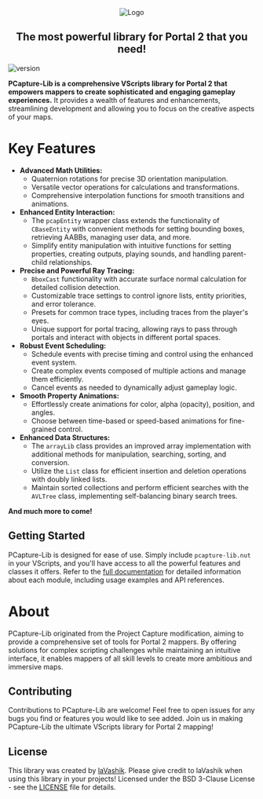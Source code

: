 <div align="center">
<img src="other\logo.png" alt="Logo"> <!-- width="660" height="350" -->

<h2 align="center">
    The most powerful library for Portal 2 that you need!
</h2>
</div>

![version](https://img.shields.io/badge/Pcapture--Lib-v2.2--testing-informational)

**PCapture-Lib is a comprehensive VScripts library for Portal 2 that empowers mappers to create sophisticated and engaging gameplay experiences.** It provides a wealth of features and enhancements, streamlining development and allowing you to focus on the creative aspects of your maps.

# Key Features
* **Advanced Math Utilities:**
  * Quaternion rotations for precise 3D orientation manipulation.
  * Versatile vector operations for calculations and transformations.
  * Comprehensive interpolation functions for smooth transitions and animations.
* **Enhanced Entity Interaction:**
  * The `pcapEntity` wrapper class extends the functionality of `CBaseEntity` with convenient methods for setting bounding boxes, retrieving AABBs, managing user data, and more.
  * Simplify entity manipulation with intuitive functions for setting properties, creating outputs, playing sounds, and handling parent-child relationships.
* **Precise and Powerful Ray Tracing:**
  * `BboxCast` functionality with accurate surface normal calculation for detailed collision detection.
  * Customizable trace settings to control ignore lists, entity priorities, and error tolerance.
  * Presets for common trace types, including traces from the player's eyes.
  * Unique support for portal tracing, allowing rays to pass through portals and interact with objects in different portal spaces.
* **Robust Event Scheduling:**
  * Schedule events with precise timing and control using the enhanced event system.
  * Create complex events composed of multiple actions and manage them efficiently.
  * Cancel events as needed to dynamically adjust gameplay logic.
* **Smooth Property Animations:**
  * Effortlessly create animations for color, alpha (opacity), position, and angles.
  * Choose between time-based or speed-based animations for fine-grained control.
* **Enhanced Data Structures:**
  * The `arrayLib` class provides an improved array implementation with additional methods for manipulation, searching, sorting, and conversion.
  * Utilize the `List` class for efficient insertion and deletion operations with doubly linked lists.
  * Maintain sorted collections and perform efficient searches with the `AVLTree` class, implementing self-balancing binary search trees.

**And much more to come!**

## Getting Started

PCapture-Lib is designed for ease of use. Simply include `pcapture-lib.nut` in your VScripts, and you'll have access to all the powerful features and classes it offers. Refer to the [full documentation](Documentation.md) for detailed information about each module, including usage examples and API references.

# About

PCapture-Lib originated from the Project Capture modification, aiming to provide a comprehensive set of tools for Portal 2 mappers. By offering solutions for complex scripting challenges while maintaining an intuitive interface, it enables mappers of all skill levels to create more ambitious and immersive maps.

## Contributing

Contributions to PCapture-Lib are welcome! Feel free to open issues for any bugs you find or features you would like to see added. Join us in making PCapture-Lib the ultimate VScripts library for Portal 2 mapping!

## License

This library was created by [laVashik](https://www.youtube.com/@laVashikProductions). Please give credit to laVashik when using this library in your projects! Licensed under the BSD 3-Clause License - see the [LICENSE](LICENSE) file for details.
